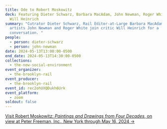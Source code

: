 ```yaml
---
title: Ode to Robert Moskowitz
deck: Featuring Dieter Schwarz, Barbara MacAdam, John Newman, Roger White, and
  Will Heinrich
summary: "Cutrator Dieter Schwarz, Rail Editor-at-Large Barbara MacAdam, and
  artists John Newman and Roger White join critic Will Heinrich for a
  conversation. "
people:
  - person: dieter-schwarz
  - person: john-newman
date: 2024-05-13T13:00:00-0500
end_date: 2024-05-13T14:30:00-0500
collections:
  - the-new-social-environment
event_organizer:
  - the-brooklyn-rail
event_producer:
  - the-brooklyn-rail
event_id: rec2ohUXQDukh6Urk
event_platform:
  - zoom
soldout: false
---
```

[V﻿isit Robert Moskowitz: *Paintings and Drawings from Four Decades*, on view at Peter Freeman, Inc., New York through May 16, 2024 →](https://www.peterfreemaninc.com/exhibitions/robert-moskowitz)